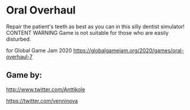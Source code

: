 # Oral Overhaul

Repair the patient's teeth as best as you can in this silly dentist simulator! CONTENT WARNING Game is not suitable for those who are easily disturbed.

for Global Game Jam 2020
https://globalgamejam.org/2020/games/oral-overhaul-7

## Game by:
http://www.twitter.com/Anttikole

https://twitter.com/venninova